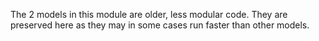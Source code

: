 The 2 models in this module are older, less modular code. 
They are preserved here as they may in some cases run faster than other models.
